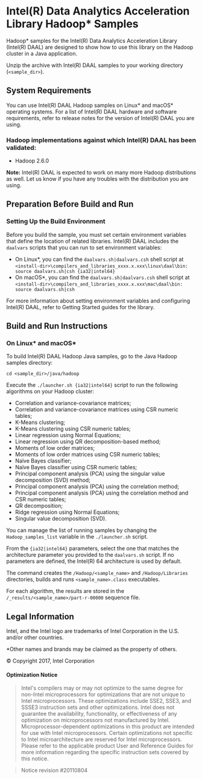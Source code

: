 # Intel(R) Data Analytics Acceleration Library Hadoop\* Samples

Hadoop\* samples for the Intel(R) Data Analytics Acceleration Library (Intel(R) DAAL) are designed to show how to use this library on the Hadoop cluster in a Java application.

Unzip the archive with Intel(R) DAAL samples to your working directory (`<sample_dir>`).

## System Requirements
You can use Intel(R) DAAL Hadoop samples on Linux\* and macOS\* operating systems. For a list of Intel(R) DAAL hardware and software requirements, refer to release notes for the version of Intel(R) DAAL you are using.

### Hadoop implementations against which Intel(R) DAAL has been validated:
- Hadoop 2.6.0

**Note:** Intel(R) DAAL is expected to work on many more Hadoop distributions as well. Let us know if you have any troubles with the distribution you are using.

## Preparation Before Build and Run
### Setting Up the Build Environment 
Before you build the sample, you must set certain environment variables that define the location of related libraries. Intel(R) DAAL includes the `daalvars` scripts that you can run to set environment variables:

- On Linux\*, you can find the `daalvars.sh|daalvars.csh` shell script at `<install-dir>\compilers_and_libraries_xxxx.x.xxx\linux\daal\bin:
source daalvars.sh|csh {ia32|intel64}`
- On macOS\*, you can find the `daalvars.sh|daalvars.csh` shell script at `<install-dir>\compilers_and_libraries_xxxx.x.xxx\mac\daal\bin:
source daalvars.sh|csh`

For more information about setting environment variables and configuring Intel(R) DAAL, refer to Getting Started guides for the library.

## Build and Run Instructions
### On Linux\* and macOS\*
To build Intel(R) DAAL Hadoop Java samples, go to the Java Hadoop samples directory:

```
cd <sample_dir>/java/hadoop
```

Execute the `./launcher.sh {ia32|intel64}` script to run the following algorithms on your Hadoop cluster:

- Correlation and variance-covariance matrices;
- Correlation and variance-covariance matrices using CSR numeric tables;
- K-Means clustering;
- K-Means clustering using CSR numeric tables;
- Linear regression using Normal Equations;
- Linear regression using QR decomposition-based method;
- Moments of low order matrices;
- Moments of low order matrices using CSR numeric tables;
- Naïve Bayes classifier;
- Naïve Bayes classifier using CSR numeric tables;
- Principal component analysis (PCA) using the singular value decomposition (SVD) method;
- Principal component analysis (PCA) using the correlation method;
- Principal component analysis (PCA) using the correlation method and CSR numeric tables;
- QR decomposition;
- Ridge regression using Normal Equations;
- Singular value decomposition (SVD).

You can manage the list of running samples by changing the `Hadoop_samples_list` variable in the `./launcher.sh` script.

From the `{ia32|intel64}` parameters, select the one that matches the architecture parameter you provided to the `daalvars.sh` script. If no parameters are defined, the Intel(R) 64 architecture is used by default.

The command creates the `/Hadoop/<sample_name>` and `/Hadoop/Libraries` directories, builds and runs `<sample_name>.class` executables.

For each algorithm, the results are stored in the `/_results/<sample_name>/part-r-00000` sequence file.

## Legal Information
Intel, and the Intel logo are trademarks of Intel Corporation in the U.S. and/or other countries.

\*Other names and brands may be claimed as the property of others.

&copy; Copyright 2017, Intel Corporation

#### Optimization Notice

>Intel's compilers may or may not optimize to the same degree for non-Intel microprocessors for optimizations that are not unique to Intel microprocessors. These optimizations include SSE2, SSE3, and SSSE3 instruction sets and other optimizations. Intel does not guarantee the availability, functionality, or effectiveness of any optimization on microprocessors not manufactured by Intel. Microprocessor-dependent optimizations in this product are intended for use with Intel microprocessors. Certain optimizations not specific to Intel microarchitecture are reserved for Intel microprocessors. Please refer to the applicable product User and Reference Guides for more information regarding the specific instruction sets covered by this notice.

>Notice revision \#20110804

